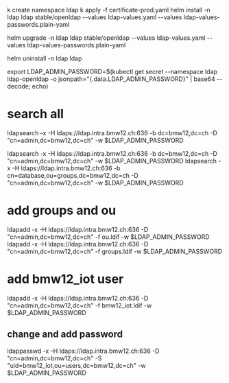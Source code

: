 
k create namespace ldap
k apply -f certificate-prod.yaml
helm install -n ldap ldap stable/openldap --values ldap-values.yaml --values ldap-values-passwords.plain-yaml

helm upgrade -n ldap ldap stable/openldap --values ldap-values.yaml --values ldap-values-passwords.plain-yaml


helm uninstall -n ldap ldap


export LDAP_ADMIN_PASSWORD=$(kubectl get secret --namespace ldap ldap-openldap -o jsonpath="{.data.LDAP_ADMIN_PASSWORD}" | base64 --decode; echo)
# search all
ldapsearch -x -H ldaps://ldap.intra.bmw12.ch:636 -b dc=bmw12,dc=ch -D "cn=admin,dc=bmw12,dc=ch" -w $LDAP_ADMIN_PASSWORD


ldapsearch -x -H ldaps://ldap.intra.bmw12.ch:636 -b dc=bmw12,dc=ch -D "cn=admin,dc=bmw12,dc=ch" -w $LDAP_ADMIN_PASSWORD
ldapsearch -x -H ldaps://ldap.intra.bmw12.ch:636 -b cn=database,ou=groups,dc=bmw12,dc=ch -D "cn=admin,dc=bmw12,dc=ch" -w $LDAP_ADMIN_PASSWORD


# add groups and ou
ldapadd -x -H ldaps://ldap.intra.bmw12.ch:636 -D "cn=admin,dc=bmw12,dc=ch" -f ou.ldif -w $LDAP_ADMIN_PASSWORD
ldapadd -x -H ldaps://ldap.intra.bmw12.ch:636 -D "cn=admin,dc=bmw12,dc=ch" -f groups.ldif -w $LDAP_ADMIN_PASSWORD


# add bmw12_iot user
ldapadd -x -H ldaps://ldap.intra.bmw12.ch:636 -D "cn=admin,dc=bmw12,dc=ch" -f bmw12_iot.ldif -w $LDAP_ADMIN_PASSWORD

## change and add password
ldappasswd -x -H ldaps://ldap.intra.bmw12.ch:636 -D "cn=admin,dc=bmw12,dc=ch" -S "uid=bmw12_iot,ou=users,dc=bmw12,dc=ch"  -w $LDAP_ADMIN_PASSWORD


